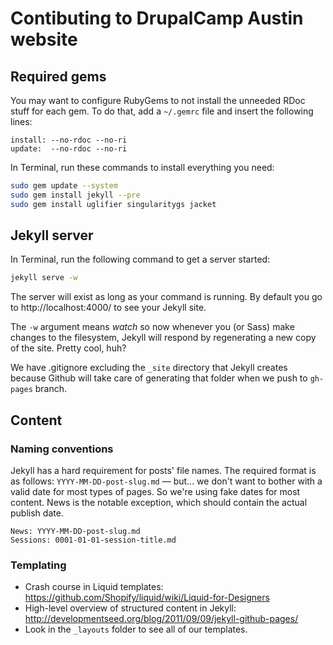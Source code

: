 # Contibuting to DrupalCamp Austin website

## Required gems

You may want to configure RubyGems to not install the unneeded RDoc stuff for each gem. To do that, add a `~/.gemrc` file and insert the following lines:

```
install: --no-rdoc --no-ri
update:  --no-rdoc --no-ri
```

In Terminal, run these commands to install everything you need:

```bash
sudo gem update --system
sudo gem install jekyll --pre
sudo gem install uglifier singularitygs jacket
```

## Jekyll server

In Terminal, run the following command to get a server started:

```bash
jekyll serve -w
```

The server will exist as long as your command is running. By default you go to http://localhost:4000/ to see your Jekyll site.

The ```-w``` argument means *watch* so now whenever you (or Sass) make changes to the filesystem, Jekyll will respond by regenerating a new copy of the site. Pretty cool, huh?

We have .gitignore excluding the ```_site``` directory that Jekyll creates because Github will take care of generating that folder when we push to ```gh-pages``` branch.

## Content

### Naming conventions

Jekyll has a hard requirement for posts' file names. The required format is as follows: ```YYYY-MM-DD-post-slug.md``` — but... we don't want to bother with a valid date for most types of pages. So we're using fake dates for most content. News is the notable exception, which should contain the actual publish date.

```
News: YYYY-MM-DD-post-slug.md
Sessions: 0001-01-01-session-title.md
```

### Templating

* Crash course in Liquid templates: https://github.com/Shopify/liquid/wiki/Liquid-for-Designers
* High-level overview of structured content in Jekyll: http://developmentseed.org/blog/2011/09/09/jekyll-github-pages/
* Look in the ```_layouts``` folder to see all of our templates.
